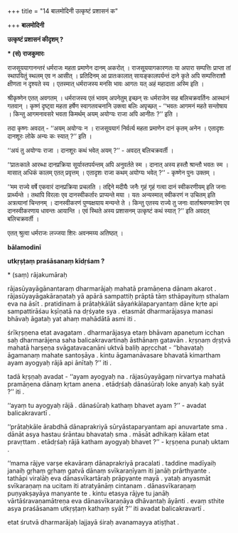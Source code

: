 +++
title = "14 बालमोदिनी उत्कृष्टं प्रशासनं क"

+++
**बालमोदिनी**

**उत्कृष्टं प्रशासनं कीदृशम् ?**

**\* (सं) राजकुमारः**

राजसूययागानन्तरं धर्मराजः महता प्रमाणेन दानम् अकरोत् । राजसूययागकारणतः या अपारा सम्पत्तिः प्राप्ता तां स्थापयितुं स्थलम् एव न आसीत् । प्रतिदिनम् आ प्रातःकालात् सायङ्कालपर्यन्तं दाने कृते अपि सम्पत्तिराशौ क्षीणता न दृश्यते स्य । एतस्मात् धर्मराजस्य मनसि भावः आगतः यत् अहं महादाता अस्मि इति ।

श्रीकृष्णेन एतत् अवगतम् । धर्मराजस्य एतं भावम् अपनेतुम् इच्छन् सः धर्मराजेन सह बलिचक्रवर्तिनः आस्थानं गतवान् । कृष्णं दृष्ट्वा महता हर्षेण स्वागतवचनानि उक्त्वा बलिः अपृच्छत् - ‘‘भवतः आगमनं महते सन्तोषाय । किन्तु आगमनावसरे भवता किमर्थम् अयम् अयोग्यः राजा अपि आनीतः ?’’ इति ।

तदा कृष्णः अवदत् - ‘‘अयम् अयोग्यः न । राजसूययागं निर्वर्त्य महता प्रमाणेन दानं कृतम् अनेन । एतादृशः दानशूरः लोके अन्यः कः स्यात् ?’’ इति ।

‘‘अयं तु अयोग्यः राजा । दानशूरः कथं भवेत् अयम् ?’’ - अवदत् बलिचक्रवर्ती ।

‘‘प्रातःकाले आरब्धा दानप्रक्रिया सूर्यास्तपर्यन्तम् अपि अनुवर्तते स्म । दानात् अस्य हस्तौ श्रान्तौ भवतः स्म । मासात् अधिकं कालम् एतत् प्रवृत्तम् । एतादृशः राजा कथम् अयोग्यः भवेत् ?’’ - कृष्णेन पुनः उक्तम् ।

‘‘मम राज्ये वर्षे एकवारं दानप्रक्रिया प्रचलति । तद्दिने मदीयैः जनैः गृहं गृहं गत्वा दानं स्वीकरणीयम् इति जनाः प्रार्थ्यन्ते । तथापि विरलाः एव दानस्वीकर्तारः प्राप्यन्ते मया । यतः अन्यस्मात् स्वीकरणं न उचितम् इति अत्रत्यानां चिन्तनम् । दानस्वीकरणं पुण्यक्षयाय मन्यन्ते ते । किन्तु एतस्य राज्ये तु जनाः वार्ताश्रवणमात्रेण एव दानस्वीकरणाय धावन्तः आयान्ति । एवं स्थिते अस्य प्रशासनम् उत्कृष्टं कथं स्यात् ?’’ इति अवदत् बलिचक्रवर्ती ।

एतत् श्रुत्वा धर्मराजः लज्जया शिरः अवनमय्य अतिष्ठत् ।

**bālamodinī**

**utkṛṣṭaṃ praśāsanaṃ kīdṛśam ?**

\* (saṃ) rājakumāraḥ

rājasūyayāgānantaraṃ dharmarājaḥ mahatā pramāṇena dānam akarot . rājasūyayāgakāraṇataḥ yā apārā sampattiḥ prāptā tāṃ sthāpayituṃ sthalam eva na āsīt . pratidinam ā prātaḥkālāt sāyaṅkālaparyantaṃ dāne kṛte api sampattirāśau kṣīṇatā na dṛśyate sya . etasmāt dharmarājasya manasi bhāvaḥ āgataḥ yat ahaṃ mahādātā asmi iti .

śrīkṛṣṇena etat avagatam . dharmarājasya etaṃ bhāvam apanetum icchan saḥ dharmarājena saha balicakravartinaḥ āsthānaṃ gatavān . kṛṣṇaṃ dṛṣṭvā mahatā harṣeṇa svāgatavacanāni uktvā baliḥ apṛcchat - ‘‘bhavataḥ āgamanaṃ mahate santoṣāya . kintu āgamanāvasare bhavatā kimartham ayam ayogyaḥ rājā api ānītaḥ ?’’ iti .

tadā kṛṣṇaḥ avadat - ‘‘ayam ayogyaḥ na . rājasūyayāgaṃ nirvartya mahatā pramāṇena dānaṃ kṛtam anena . etādṛśaḥ dānaśūraḥ loke anyaḥ kaḥ syāt ?’’ iti .

‘‘ayaṃ tu ayogyaḥ rājā . dānaśūraḥ kathaṃ bhavet ayam ?’’ - avadat balicakravartī .

‘‘prātaḥkāle ārabdhā dānaprakriyā sūryāstaparyantam api anuvartate sma . dānāt asya hastau śrāntau bhavataḥ sma . māsāt adhikaṃ kālam etat pravṛttam . etādṛśaḥ rājā katham ayogyaḥ bhavet ?’’ - kṛṣṇena punaḥ uktam .

‘‘mama rājye varṣe ekavāraṃ dānaprakriyā pracalati . taddine madīyaiḥ janaiḥ gṛhaṃ gṛhaṃ gatvā dānaṃ svīkaraṇīyam iti janāḥ prārthyante . tathāpi viralāḥ eva dānasvīkartāraḥ prāpyante mayā . yataḥ anyasmāt svīkaraṇaṃ na ucitam iti atratyānāṃ cintanam . dānasvīkaraṇaṃ puṇyakṣayāya manyante te . kintu etasya rājye tu janāḥ vārtāśravaṇamātreṇa eva dānasvīkaraṇāya dhāvantaḥ āyānti . evaṃ sthite asya praśāsanam utkṛṣṭaṃ kathaṃ syāt ?’’ iti avadat balicakravartī .

etat śrutvā dharmarājaḥ lajjayā śiraḥ avanamayya atiṣṭhat .
